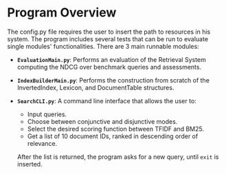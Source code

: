 # Program Overview
The config.py file requires the user to insert the path to resources in his system.
The program includes several tests that can be run to evaluate single modules' functionalities. There are 3 main runnable modules:

- **`EvaluationMain.py`**: Performs an evaluation of the Retrieval System computing the NDCG over benchmark queries and assessments.
- **`IndexBuilderMain.py`**: Performs the construction from scratch of the InvertedIndex, Lexicon, and DocumentTable structures.
- **`SearchCLI.py`**: A command line interface that allows the user to:
  - Input queries.
  - Choose between conjunctive and disjunctive modes.
  - Select the desired scoring function between TFIDF and BM25.
  - Get a list of 10 document IDs, ranked in descending order of relevance.

  After the list is returned, the program asks for a new query, until `exit` is inserted.

